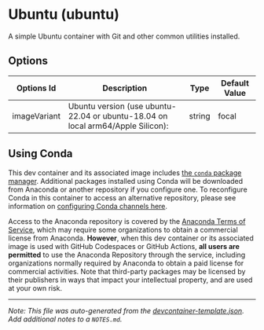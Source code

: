 
# Ubuntu (ubuntu)

A simple Ubuntu container with Git and other common utilities installed.

## Options

| Options Id | Description | Type | Default Value |
|-----|-----|-----|-----|
| imageVariant | Ubuntu version (use ubuntu-22.04 or ubuntu-18.04 on local arm64/Apple Silicon): | string | focal |

## Using Conda

This dev container and its associated image includes [the `conda` package manager](https://aka.ms/vscode-remote/conda/about). Additional packages installed using Conda will be downloaded from Anaconda or another repository if you configure one. To reconfigure Conda in this container to access an alternative repository, please see information on [configuring Conda channels here](https://aka.ms/vscode-remote/conda/channel-setup).

Access to the Anaconda repository is covered by the [Anaconda Terms of Service](https://aka.ms/vscode-remote/conda/terms), which may require some organizations to obtain a commercial license from Anaconda. **However**, when this dev container or its associated image is used with GitHub Codespaces or GitHub Actions, **all users are permitted** to use the Anaconda Repository through the service, including organizations normally required by Anaconda to obtain a paid license for commercial activities. Note that third-party packages may be licensed by their publishers in ways that impact your intellectual property, and are used at your own risk.

---

_Note: This file was auto-generated from the [devcontainer-template.json](https://github.com/devcontainers/templates/blob/main/src/ubuntu/devcontainer-template.json).  Add additional notes to a `NOTES.md`._
